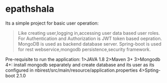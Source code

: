 # epathshala
Its a simple project for basic user operation:
>Like creating user,logging in,accessing user data based user roles.
>For Authentication and Authorization is JWT token based oepration.
>MongoDB is used as backend database server.
>Spring-boot is used for rest webservice,mongodb persistence,security framework.

Pre-requisite to run the application:
 1>JAVA 1.8
 2>Maven 3+
 3>Mongodb 4+:
  install mongodb separately and create database and its user as its configured in nbirest/src/main/resource/application.properties 
 4>Spting-boot 2.1.0
 
